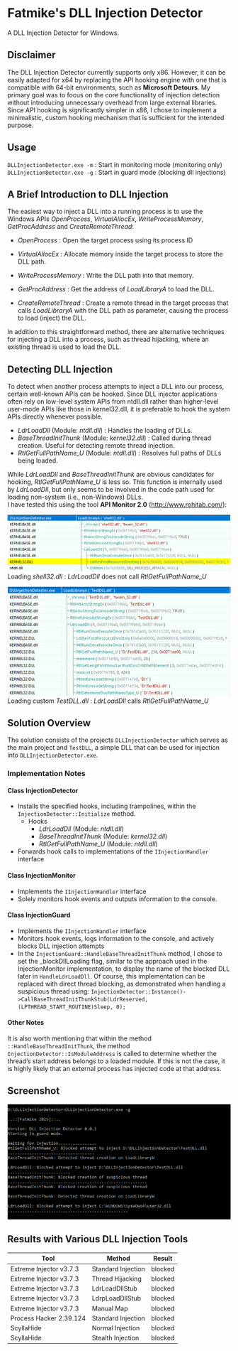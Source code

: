 # Fatmike's DLL Injection Detector  

A DLL Injection Detector for Windows.  

## Disclaimer  

The DLL Injection Detector currently supports only x86. However, it can be easily adapted for x64 by replacing the API hooking engine with one that is compatible with 64-bit environments, such as **Microsoft Detours**.
My primary goal was to focus on the core functionality of injection detection without introducing unnecessary overhead from large external libraries. Since API hooking is significantly simpler in x86, I chose to implement a minimalistic, custom hooking mechanism that is sufficient for the intended purpose.  

## Usage  

``DLLInjectionDetector.exe -m``  : Start in monitoring mode (monitoring only)  
``DLLInjectionDetector.exe -g``  : Start in guard mode (blocking dll injections)  

## A Brief Introduction to DLL Injection  

The easiest way to inject a DLL into a running process is to use the Windows APIs *OpenProcess*, *VirtualAllocEx*, *WriteProcessMemory*, *GetProcAddress* and *CreateRemoteThread*:  

- *OpenProcess* : Open the target process using its process ID

- *VirtualAllocEx* : Allocate memory inside the target process to store the DLL path.

- *WriteProcessMemory* : Write the DLL path into that memory.

- *GetProcAddress* : Get the address of *LoadLibraryA* to load the DLL.

- *CreateRemoteThread* : Create a remote thread in the target process that calls *LoadLibraryA* with the DLL path as parameter, causing the process to load (inject) the DLL.  

In addition to this straightforward method, there are alternative techniques for injecting a DLL into a process, such as thread hijacking, where an existing thread is used to load the DLL.  

## Detecting DLL Injection  

To detect when another process attempts to inject a DLL into our process, certain well-known APIs can be hooked. Since DLL injector applications often rely on low-level system APIs from ntdll.dll rather than higher-level user-mode APIs like those in kernel32.dll, it is preferable to hook the system APIs directly whenever possible.

- *LdrLoadDll* (Module: *ntdll.dll*) : Handles the loading of DLLs.
- *BaseThreadInitThunk* (Module: *kernel32.dll*) : Called during thread creation. Useful for detecting remote thread injection.
- *RtlGetFullPathName_U* (Module: *ntdll.dll*) : Resolves full paths of DLLs being loaded.  
  
While *LdrLoadDll* and *BaseThreadInitThunk* are obvious candidates for hooking, *RtlGetFullPathName_U* is less so. This function is internally used by *LdrLoadDll*, but only seems to be involved in the code path used for loading non-system (i.e., non-Windows) DLLs.  
I have tested this using the tool **API Monitor 2.0** (http://www.rohitab.com/):

![LoadLibraryA_Shell32.PNG](./Images/LoadLibraryA_Shell32.PNG)  
Loading *shell32.dll* : *LdrLoadDll* does not call *RtlGetFullPathName_U*  

![LoadLibraryA_Shell32.PNG](./Images/LoadLibraryA_TestDLL.PNG)  
Loading custom *TestDLL.dll* : *LdrLoadDll* calls *RtlGetFullPathName_U*  

## Solution Overview  

The solution consists of the projects ``DLLInjectionDetector`` which serves as the main project and ``TestDLL``, a simple DLL that can be used for injection into ``DLLInjectionDetector.exe``.  

### Implementation Notes  

#### Class InjectionDetector  

- Installs the specified hooks, including trampolines, within the ``InjectionDetector::Initialize`` method.
  - Hooks
    - *LdrLoadDll* (Module: *ntdll.dll*)
    - *BaseThreadInitThunk* (Module: *kernel32.dll*)
    - *RtlGetFullPathName_U* (Module: *ntdll.dll*)
- Forwards hook calls to implementations of the ``IInjectionHandler`` interface

#### Class InjectionMonitor  

- Implements the ``IInjectionHandler`` interface
- Solely monitors hook events and outputs information to the console.  

#### Class InjectionGuard  

- Implements the ``IInjectionHandler`` interface  
- Monitors hook events, logs information to the console, and actively blocks DLL injection attempts 
- In the ``InjectionGuard::HandleBaseThreadInitThunk`` method, I chose to set the _blockDllLoading flag, similar to the approach used in the InjectionMonitor implementation, to display the name of the blocked DLL later in ``HandleLdrLoadDll``. Of course, this implementation can be replaced with direct thread blocking, as demonstrated when handling a suspicious thread using:
``InjectionDetector::Instance()->CallBaseThreadInitThunkStub(LdrReserved, (LPTHREAD_START_ROUTINE)Sleep, 0);``  

#### Other Notes  

It is also worth mentioning that within the method ``::HandleBaseThreadInitThunk``, the method ``InjectionDetector::IsModuleAddress`` is called to determine whether the thread’s start address belongs to a loaded module. If this is not the case, it is highly likely that an external process has injected code at that address.

## Screenshot  

![Screenshot.PNG](./Images/Screenshot.PNG)  

## Results with Various DLL Injection Tools  

| Tool                    	| Method             	| Result  	|
|-------------------------	|--------------------	|---------	|
| Extreme Injector v3.7.3 	| Standard Injection 	| blocked 	|
| Extreme Injector v3.7.3 	| Thread Hijacking   	| blocked 	|
| Extreme Injector v3.7.3 	| LdrLoadDllStub     	| blocked 	|
| Extreme Injector v3.7.3 	| LdrpLoadDllStub    	| blocked 	|
| Extreme Injector v3.7.3 	| Manual Map         	| blocked 	|
| Process Hacker 2.39.124 	| Standard Injection 	| blocked 	|
| ScyllaHide              	| Normal Injection   	| blocked 	|
| ScyllaHide              	| Stealth Injection  	| blocked 	|